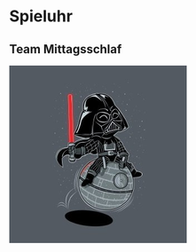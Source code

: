 # Spieluhr #

## Team Mittagsschlaf ##

![](https://github.com/sarah1410/SystemnaheProgrammierung/blob/main/Imperial.jpg)

